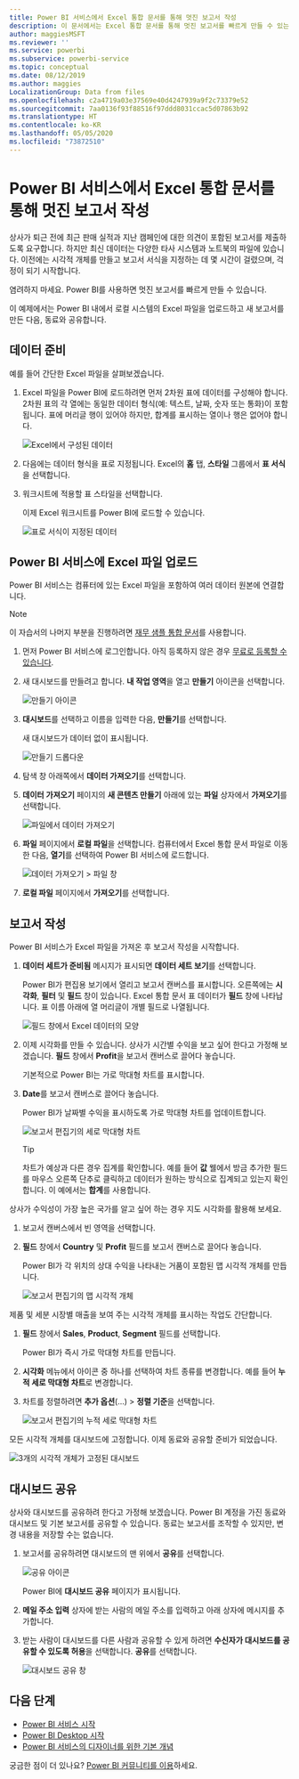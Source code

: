 ```yaml
---
title: Power BI 서비스에서 Excel 통합 문서를 통해 멋진 보고서 작성
description: 이 문서에서는 Excel 통합 문서를 통해 멋진 보고서를 빠르게 만들 수 있는 방법을 보여 줍니다.
author: maggiesMSFT
ms.reviewer: ''
ms.service: powerbi
ms.subservice: powerbi-service
ms.topic: conceptual
ms.date: 08/12/2019
ms.author: maggies
LocalizationGroup: Data from files
ms.openlocfilehash: c2a4719a03e37569e40d4247939a9f2c73379e52
ms.sourcegitcommit: 7aa0136f93f88516f97ddd8031ccac5d07863b92
ms.translationtype: HT
ms.contentlocale: ko-KR
ms.lasthandoff: 05/05/2020
ms.locfileid: "73872510"
---
```

# <a name="from-excel-workbook-to-stunning-report-in-the-power-bi-service"></a>Power BI 서비스에서 Excel 통합 문서를 통해 멋진 보고서 작성
상사가 퇴근 전에 최근 판매 실적과 지난 캠페인에 대한 의견이 포함된 보고서를 제출하도록 요구합니다. 하지만 최신 데이터는 다양한 타사 시스템과 노트북의 파일에 있습니다. 이전에는 시각적 개체를 만들고 보고서 서식을 지정하는 데 몇 시간이 걸렸으며, 걱정이 되기 시작합니다.

염려하지 마세요. Power BI를 사용하면 멋진 보고서를 빠르게 만들 수 있습니다.

이 예제에서는 Power BI 내에서 로컬 시스템의 Excel 파일을 업로드하고 새 보고서를 만든 다음, 동료와 공유합니다.

## <a name="prepare-your-data"></a>데이터 준비
예를 들어 간단한 Excel 파일을 살펴보겠습니다. 

1. Excel 파일을 Power BI에 로드하려면 먼저 2차원 표에 데이터를 구성해야 합니다. 2차원 표의 각 열에는 동일한 데이터 형식(예: 텍스트, 날짜, 숫자 또는 통화)이 포함됩니다. 표에 머리글 행이 있어야 하지만, 합계를 표시하는 열이나 행은 없어야 합니다.

   ![Excel에서 구성된 데이터](media/service-from-excel-to-stunning-report/pbi_excel_file.png)

2. 다음에는 데이터 형식을 표로 지정됩니다. Excel의 **홈** 탭, **스타일** 그룹에서 **표 서식**을 선택합니다. 

3. 워크시트에 적용할 표 스타일을 선택합니다. 

   이제 Excel 워크시트를 Power BI에 로드할 수 있습니다.

   ![표로 서식이 지정된 데이터](media/service-from-excel-to-stunning-report/pbi_excel_table.png)

## <a name="upload-your-excel-file-to-the-power-bi-service"></a>Power BI 서비스에 Excel 파일 업로드
Power BI 서비스는 컴퓨터에 있는 Excel 파일을 포함하여 여러 데이터 원본에 연결합니다. 

 > [!NOTE] 
 > 이 자습서의 나머지 부분을 진행하려면 [재무 샘플 통합 문서](sample-financial-download.md)를 사용합니다.

1. 먼저 Power BI 서비스에 로그인합니다. 아직 등록하지 않은 경우 [무료로 등록할 수 있습니다](https://powerbi.com).

2. 새 대시보드를 만들려고 합니다. **내 작업 영역**을 열고 **만들기** 아이콘을 선택합니다.

   ![만들기 아이콘](media/service-from-excel-to-stunning-report/power-bi-new-dash.png)

3. **대시보드**를 선택하고 이름을 입력한 다음, **만들기**를 선택합니다. 

   새 대시보드가 데이터 없이 표시됩니다.

   ![만들기 드롭다운](media/service-from-excel-to-stunning-report/power-bi-create-dash.png)

4. 탐색 창 아래쪽에서 **데이터 가져오기**를 선택합니다. 

5. **데이터 가져오기** 페이지의 **새 콘텐츠 만들기** 아래에 있는 **파일** 상자에서 **가져오기**를 선택합니다.

   ![파일에서 데이터 가져오기](media/service-from-excel-to-stunning-report/pbi_get_files.png)

6. **파일** 페이지에서 **로컬 파일**을 선택합니다. 컴퓨터에서 Excel 통합 문서 파일로 이동한 다음, **열기**를 선택하여 Power BI 서비스에 로드합니다. 

   ![데이터 가져오기 > 파일 창](media/service-from-excel-to-stunning-report/pbi_local_file.png)

7. **로컬 파일** 페이지에서 **가져오기**를 선택합니다.


## <a name="build-your-report"></a>보고서 작성
Power BI 서비스가 Excel 파일을 가져온 후 보고서 작성을 시작합니다. 

1. **데이터 세트가 준비됨** 메시지가 표시되면 **데이터 세트 보기**를 선택합니다.  

   Power BI가 편집용 보기에서 열리고 보고서 캔버스를 표시합니다. 오른쪽에는 **시각화**, **필터** 및 **필드** 창이 있습니다. Excel 통합 문서 표 데이터가 **필드** 창에 나타납니다. 표 이름 아래에 열 머리글이 개별 필드로 나열됩니다.

   ![필드 창에서 Excel 데이터의 모양](media/service-from-excel-to-stunning-report/pbi_report_fields.png)

2. 이제 시각화를 만들 수 있습니다. 상사가 시간별 수익을 보고 싶어 한다고 가정해 보겠습니다. **필드** 창에서 **Profit**을 보고서 캔버스로 끌어다 놓습니다. 

   기본적으로 Power BI는 가로 막대형 차트를 표시합니다. 

3. **Date**를 보고서 캔버스로 끌어다 놓습니다. 

   Power BI가 날짜별 수익을 표시하도록 가로 막대형 차트를 업데이트합니다.

   ![보고서 편집기의 세로 막대형 차트](media/service-from-excel-to-stunning-report/pbi_report_pin-new.png)

   > [!TIP]
   > 차트가 예상과 다른 경우 집계를 확인합니다. 예를 들어 **값** 웰에서 방금 추가한 필드를 마우스 오른쪽 단추로 클릭하고 데이터가 원하는 방식으로 집계되고 있는지 확인합니다. 이 예에서는 **합계**를 사용합니다.
   > 

상사가 수익성이 가장 높은 국가를 알고 싶어 하는 경우 지도 시각화를 활용해 보세요. 

1. 보고서 캔버스에서 빈 영역을 선택합니다. 

2. **필드** 창에서 **Country** 및 **Profit** 필드를 보고서 캔버스로 끌어다 놓습니다.

   Power BI가 각 위치의 상대 수익을 나타내는 거품이 포함된 맵 시각적 개체를 만듭니다.

   ![보고서 편집기의 맵 시각적 개체](media/service-from-excel-to-stunning-report/pbi_report_map-new.png)

제품 및 세분 시장별 매출을 보여 주는 시각적 개체를 표시하는 작업도 간단합니다. 

1. **필드** 창에서 **Sales**, **Product**, **Segment** 필드를 선택합니다. 
   
   Power BI가 즉시 가로 막대형 차트를 만듭니다. 

2. **시각화** 메뉴에서 아이콘 중 하나를 선택하여 차트 종류를 변경합니다. 예를 들어 **누적 세로 막대형 차트**로 변경합니다. 

3. 차트를 정렬하려면 **추가 옵션**(...) > **정렬 기준**을 선택합니다.

   ![보고서 편집기의 누적 세로 막대형 차트](media/service-from-excel-to-stunning-report/pbi_barchart-new.png)

모든 시각적 개체를 대시보드에 고정합니다. 이제 동료와 공유할 준비가 되었습니다.

   ![3개의 시각적 개체가 고정된 대시보드](media/service-from-excel-to-stunning-report/pbi_report.png)

## <a name="share-your-dashboard"></a>대시보드 공유
상사와 대시보드를 공유하려 한다고 가정해 보겠습니다. Power BI 계정을 가진 동료와 대시보드 및 기본 보고서를 공유할 수 있습니다. 동료는 보고서를 조작할 수 있지만, 변경 내용을 저장할 수는 없습니다.

1. 보고서를 공유하려면 대시보드의 맨 위에서 **공유**를 선택합니다.

   ![공유 아이콘](media/service-from-excel-to-stunning-report/power-bi-share.png)

   Power BI에 **대시보드 공유** 페이지가 표시됩니다. 

2. **메일 주소 입력** 상자에 받는 사람의 메일 주소를 입력하고 아래 상자에 메시지를 추가합니다. 

3. 받는 사람이 대시보드를 다른 사람과 공유할 수 있게 하려면 **수신자가 대시보드를 공유할 수 있도록 허용**을 선택합니다. **공유**를 선택합니다.

   ![대시보드 공유 창](media/service-from-excel-to-stunning-report/power-bi-share-dash-new.png)

## <a name="next-steps"></a>다음 단계

* [Power BI 서비스 시작](service-get-started.md)
* [Power BI Desktop 시작](desktop-getting-started.md)
* [Power BI 서비스의 디자이너를 위한 기본 개념](service-basic-concepts.md)

궁금한 점이 더 있나요? [Power BI 커뮤니티를 이용](https://community.powerbi.com/)하세요.

